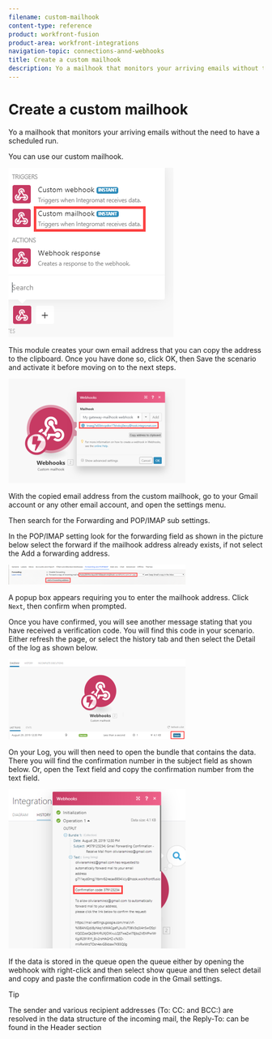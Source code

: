 ```yaml
---
filename: custom-mailhook
content-type: reference
product: workfront-fusion
product-area: workfront-integrations
navigation-topic: connections-annd-webhooks
title: Create a custom mailhook
description: Yo a mailhook that monitors your arriving emails without the need to have a scheduled run.
---
```


# Create a custom mailhook

Yo a mailhook that monitors your arriving emails without the need to have a scheduled run.

You can use our custom mailhook.

![](assets/custom-mail-hook.png)

This module creates your own email address that you can copy the address to the clipboard. Once you have done so, click OK, then Save the scenario and activate it before moving on to the next steps.

![](assets/webhook-activate-scenario-350x206.png)

With the copied email address from the custom mailhook, go to your Gmail account or any other email account, and open the settings menu.

Then search for the Forwarding and POP/IMAP sub settings.

In the POP/IMAP setting look for the forwarding field as shown in the picture below select the forward if the mailhook address already exists, if not select the Add a forwarding address.

![](assets/pop-imap-350x39.png)

A popup box appears requiring you to enter the mailhook address. Click `Next`, then confirm when prompted.

Once you have confirmed, you will see another message stating that you have received a verification code. You will find this code in your scenario. Either refresh the page, or select the history tab and then select the Detail of the log as shown below.

![](assets/webhook-verification-code-350x158.png)

On your Log, you will then need to open the bundle that contains the data. There you will find the confirmation number in the subject field as shown below. Or, open the Text field and copy the confirmation number from the text field.

![](assets/copy-confirmation-code-350x314.png)

If the data is stored in the queue open the queue either by opening the webhook with right-click and then select show queue and then select detail and copy and paste the confirmation code in the Gmail settings.

>[!TIP]
>
>The sender and various recipient addresses (To: CC: and BCC:) are resolved in the data structure of the incoming mail, the Reply-To: can be found in the Header section

